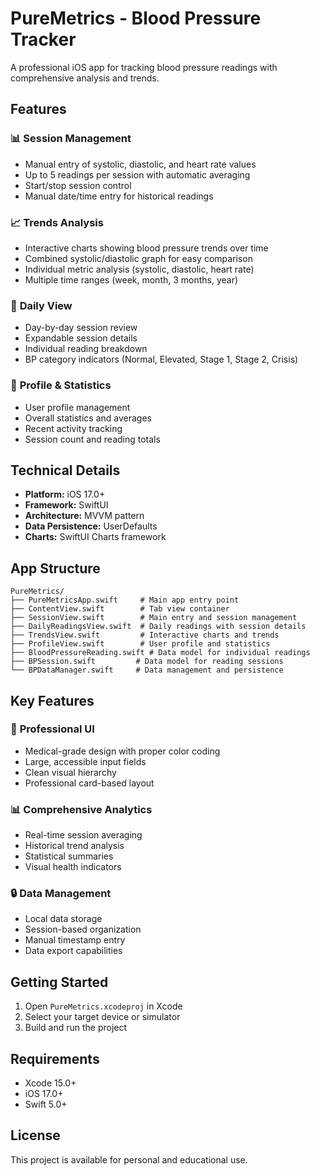 # PureMetrics - Blood Pressure Tracker

A professional iOS app for tracking blood pressure readings with comprehensive analysis and trends.

## Features

### 📊 **Session Management**
- Manual entry of systolic, diastolic, and heart rate values
- Up to 5 readings per session with automatic averaging
- Start/stop session control
- Manual date/time entry for historical readings

### 📈 **Trends Analysis**
- Interactive charts showing blood pressure trends over time
- Combined systolic/diastolic graph for easy comparison
- Individual metric analysis (systolic, diastolic, heart rate)
- Multiple time ranges (week, month, 3 months, year)

### 📅 **Daily View**
- Day-by-day session review
- Expandable session details
- Individual reading breakdown
- BP category indicators (Normal, Elevated, Stage 1, Stage 2, Crisis)

### 👤 **Profile & Statistics**
- User profile management
- Overall statistics and averages
- Recent activity tracking
- Session count and reading totals

## Technical Details

- **Platform:** iOS 17.0+
- **Framework:** SwiftUI
- **Architecture:** MVVM pattern
- **Data Persistence:** UserDefaults
- **Charts:** SwiftUI Charts framework

## App Structure

```
PureMetrics/
├── PureMetricsApp.swift     # Main app entry point
├── ContentView.swift        # Tab view container
├── SessionView.swift        # Main entry and session management
├── DailyReadingsView.swift  # Daily readings with session details
├── TrendsView.swift         # Interactive charts and trends
├── ProfileView.swift        # User profile and statistics
├── BloodPressureReading.swift # Data model for individual readings
├── BPSession.swift         # Data model for reading sessions
└── BPDataManager.swift     # Data management and persistence
```

## Key Features

### 🎯 **Professional UI**
- Medical-grade design with proper color coding
- Large, accessible input fields
- Clean visual hierarchy
- Professional card-based layout

### 📊 **Comprehensive Analytics**
- Real-time session averaging
- Historical trend analysis
- Statistical summaries
- Visual health indicators

### 🔒 **Data Management**
- Local data storage
- Session-based organization
- Manual timestamp entry
- Data export capabilities

## Getting Started

1. Open `PureMetrics.xcodeproj` in Xcode
2. Select your target device or simulator
3. Build and run the project

## Requirements

- Xcode 15.0+
- iOS 17.0+
- Swift 5.0+

## License

This project is available for personal and educational use.
